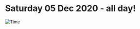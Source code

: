 # Saturday 05 Dec 2020 - all day!
![Time](https://github.com/rich-ctm/today/workflows/Time/badge.svg)
